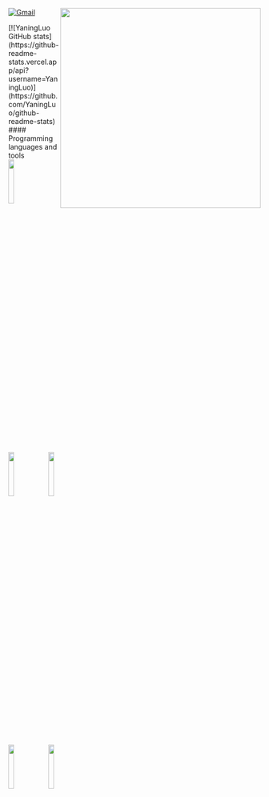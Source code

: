 [![Gmail](https://img.shields.io/badge/-Gmail-c14438?style=flat&logo=Gmail&logoColor=white)](mailto:luo316519@gmail.com)
<img align='right' src='https://github.com/YaningLuo/YaningLuo/blob/main/img/shawu.png' width='400px'>

<!-- ![YaningLuo GitHub stats](https://github-readme-stats.vercel.app/api?username=YaningLuo&show_icons=true) -->
<p>
[![YaningLuo GitHub stats](https://github-readme-stats.vercel.app/api?username=YaningLuo)](https://github.com/YaningLuo/github-readme-stats)
#### Programming languages and tools
<code><img width="15%" src="https://github.com/YaningLuo/YaningLuo/blob/main/img/minecraft-ar21.svg"></code>
</br>
<code><img width="15%" src="https://github.com/YaningLuo/YaningLuo/blob/main/img/djangoproject-ar21.svg"></code>
<code><img width="15%" src="https://github.com/YaningLuo/YaningLuo/blob/main/img/docker-ar21.svg"></code>
</br>
<code><img width="15%" src="https://github.com/YaningLuo/YaningLuo/blob/main/img/mysql-ar21.svg"></code>
<code><img width="15%" src="https://github.com/YaningLuo/YaningLuo/blob/main/img/python-ar21.svg"></code>
</br>
</p>
